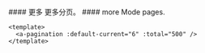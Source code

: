 <cn>
#### 更多
更多分页。
</cn>

<us>
#### more
Mode pages.
</us>

```vue
<template>
  <a-pagination :default-current="6" :total="500" />
</template>
```
